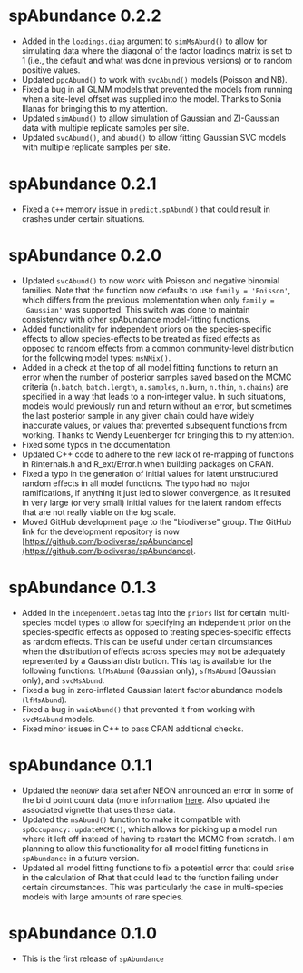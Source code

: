 # spAbundance 0.2.2

+ Added in the `loadings.diag` argument to `simMsAbund()` to allow for simulating data where the diagonal of the factor loadings matrix is set to 1 (i.e., the default and what was done in previous versions) or to random positive values. 
+ Updated `ppcAbund()` to work with `svcAbund()` models (Poisson and NB).
+ Fixed a bug in all GLMM models that prevented the models from running when a site-level offset was supplied into the model. Thanks to Sonia Illanas for bringing this to my attention.
+ Updated `simAbund()` to allow simulation of Gaussian and ZI-Gaussian data with multiple replicate samples per site. 
+ Updated `svcAbund()`, and `abund()` to allow fitting Gaussian SVC models with multiple replicate samples per site. 

# spAbundance 0.2.1

+ Fixed a `C++` memory issue in `predict.spAbund()` that could result in crashes under certain situations.

# spAbundance 0.2.0

+ Updated `svcAbund()` to now work with Poisson and negative binomial families. Note that the function now defaults to use `family = 'Poisson'`, which differs from the previous implementation when only `family = 'Gaussian'` was supported. This switch was done to maintain consistency with other spAbundance model-fitting functions. 
+ Added functionality for independent priors on the species-specific effects to allow species-effects to be treated as fixed effects as opposed to random effects from a common community-level distribution for the following model types: `msNMix()`.  
+ Added in a check at the top of all model fitting functions to return an error when the number of posterior samples saved based on the MCMC criteria (`n.batch`, `batch.length`, `n.samples`, `n.burn`, `n.thin`, `n.chains`) are specified in a way that leads to a non-integer value. In such situations, models would previously run and return without an error, but sometimes the last posterior sample in any given chain could have widely inaccurate values, or values that prevented subsequent functions from working. Thanks to Wendy Leuenberger for bringing this to my attention. 
+ Fixed some typos in the documentation.
+ Updated C++ code to adhere to the new lack of re-mapping of functions in Rinternals.h and R_ext/Error.h when building packages on CRAN. 
+ Fixed a typo in the generation of initial values for latent unstructured random effects in all model functions. The typo had no major ramifications, if anything it just led to slower convergence, as it resulted in very large (or very small) initial values for the latent random effects that are not really viable on the log scale.
+ Moved GitHub development page to the "biodiverse" group. The GitHub link for the development repository is now [https://github.com/biodiverse/spAbundance](https://github.com/biodiverse/spAbundance). 


# spAbundance 0.1.3

+ Added in the `independent.betas` tag into the `priors` list for certain multi-species model types to allow for specifying an independent prior on the species-specific effects as opposed to treating species-specific effects as random effects. This can be useful under certain circumstances when the distribution of effects across species may not be adequately represented by a Gaussian distribution. This tag is available for the following functions: `lfMsAbund` (Gaussian only), `sfMsAbund` (Gaussian only), and `svcMsAbund`.
+ Fixed a bug in zero-inflated Gaussian latent factor abundance models (`lfMsAbund`). 
+ Fixed a bug in `waicAbund()` that prevented it from working with `svcMsAbund` models.
+ Fixed minor issues in C++ to pass CRAN additional checks.

# spAbundance 0.1.1

+ Updated the `neonDWP` data set after NEON announced an error in some of the bird point count data (more information [here](https://www.neonscience.org/impact/observatory-blog/bird-point-ids-within-grids-were-transposed-resulting-inaccurate-point). Also updated the associated vignette that uses these data.
+ Updated the `msAbund()` function to make it compatible with `spOccupancy::updateMCMC()`, which allows for picking up a model run where it left off instead of having to restart the MCMC from scratch. I am planning to allow this functionality for all model fitting functions in `spAbundance` in a future version.
+ Updated all model fitting functions to fix a potential error that could arise in the calculation of Rhat that could lead to the function failing under certain circumstances. This was particularly the case in multi-species models with large amounts of rare species. 

# spAbundance 0.1.0

+ This is the first release of `spAbundance`

